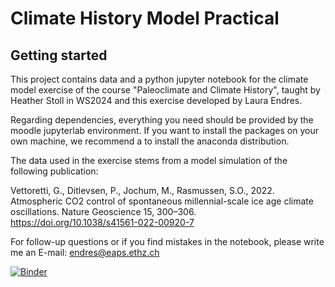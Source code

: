 # Climate History Model Practical


## Getting started

This project contains data and a python jupyter notebook for the climate model exercise of the course "Paleoclimate and Climate History", taught by Heather Stoll in WS2024 and this exercise developed by Laura Endres.

Regarding dependencies, everything you need should be provided by the moodle jupyterlab environment.
If you want to install the packages on your own machine, we recommend a to install the anaconda distribution.

The data used in the exercise stems from a model simulation of the following publication:

Vettoretti, G., Ditlevsen, P., Jochum, M., Rasmussen, S.O., 2022. Atmospheric CO2 control of spontaneous millennial-scale ice age climate oscillations. Nature Geoscience 15, 300–306. https://doi.org/10.1038/s41561-022-00920-7

For follow-up questions or if you find mistakes in the notebook, please write me an E-mail: endres@eaps.ethz.ch

[![Binder](https://mybinder.org/badge_logo.svg)](https://mybinder.org/v2/gl/https%3A%2F%2Fgitlab.ethz.ch%2Flendres%2Fclimate-lab-practical-ws2024.git/HEAD)